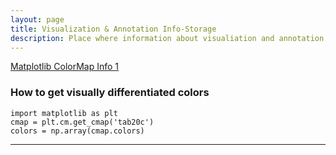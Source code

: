 ```yaml
---
layout: page
title: Visualization & Annotation Info-Storage
description: Place where information about visualiation and annotation are stored
---
```


[Matplotlib ColorMap Info 1](https://stackoverflow.com/questions/43938425/matplotlib-change-colormap-tab20-to-have-three-colors)


### How to get visually differentiated colors
```
import matplotlib as plt
cmap = plt.cm.get_cmap('tab20c')
colors = np.array(cmap.colors)
````

---

